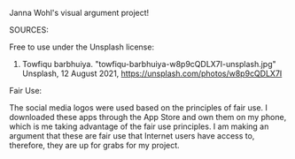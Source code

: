 Janna Wohl's visual argument project!

SOURCES:

Free to use under the Unsplash license:
1. Towfiqu barbhuiya. "towfiqu-barbhuiya-w8p9cQDLX7I-unsplash.jpg" Unsplash, 12 August 2021, https://unsplash.com/photos/w8p9cQDLX7I

Fair Use:

The social media logos were used based on the principles of fair use. I downloaded these apps through the App Store and own them on my phone, which is me taking advantage of the fair use principles. I am making an argument that these are fair use that Internet users have access to, therefore, they are up for grabs for my project. 
